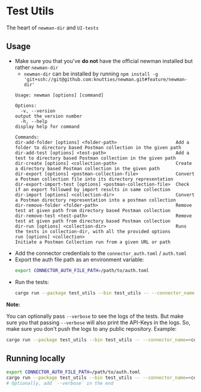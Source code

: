 # Test Utils

The heart of `newman-dir` and `UI-tests`

## Usage

- Make sure you that you've **do not** have the official newman installed but rather `newman-dir`
  - `newman-dir` can be installed by running `npm install -g 'git+ssh://git@github.com:knutties/newman.git#feature/newman-dir'`
  ```doc
  Usage: newman [options] [command]

  Options:
    -v, --version                                               output the version number
    -h, --help                                                  display help for command

  Commands:
  dir-add-folder [options] <folder-path>                      Add a folder to directory based Postman collection in the given path
  dir-add-test [options] <test-path>                          Add a test to directory based Postman collection in the given path
  dir-create [options] <collection-path>                      Create a directory based Postman collection in the given path
  dir-export [options] <postman-collection-file>              Convert a Postman collection file into its directory representation
  dir-export-import-test [options] <postman-collection-file>  Check if an export followed by import results in same collection
  dir-import [options] <collection-dir>                       Convert a Postman directory representation into a postman collection
  dir-remove-folder <folder-path>                             Remove test at given path from directory based Postman collection
  dir-remove-test <test-path>                                 Remove test at given path from directory based Postman collection
  dir-run [options] <collection-dir>                          Runs the tests in collection-dir, with all the provided options
  run [options] <collection>                                  Initiate a Postman Collection run from a given URL or path 
  ```
- Add the connector credentials to the `connector_auth.toml` / `auth.toml`
- Export the auth file path as an environment variable:
  ```zsh
  export CONNECTOR_AUTH_FILE_PATH=/path/to/auth.toml
  ```
- Run the tests:
  ```zsh
  cargo run --package test_utils --bin test_utils -- --connector_name=<connector_name> --base_url=<base_url> --admin_api_key=<admin_api_key>
  ```

**Note:**

You can optionally pass `--verbose` to see the logs of the tests. But make sure you that passing `--verbose` will also print the API-Keys in the logs. So, make sure you don't push the logs to any public repository.
Example:
```zsh
cargo run --package test_utils --bin test_utils -- --connector_name=<connector_name> --base_url=<base_url> --admin_api_key=<admin_api_key> --verbose
```

## Running locally

```zsh
export CONNECTOR_AUTH_FILE_PATH=/path/to/auth.toml
cargo run --package test_utils --bin test_utils -- --connector_name=<connector_name> --base_url=http://127.0.0.1:8080 --admin_api_key=test_admin
# Optionally, add `--verbose` in the end
```